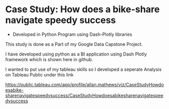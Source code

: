 # Case Study: How does a bike-share navigate speedy success
  * Developed in Python Program using Dash-Plotly libraries


This study is done as a Part of my Google Data Capstone Project.

I have developed using python as a BI application using Dash Plotly framework which is shown here in github.

I wanted to put use of my tableau skills so I developed a seperate Analysis on Tableau Public under this link

https://public.tableau.com/app/profile/allan.mathews/viz/CaseStudyHowdoesabike-sharenavigatespeedysuccess/CaseStudyHowdoesabikesharenavigatespeedysuccess
